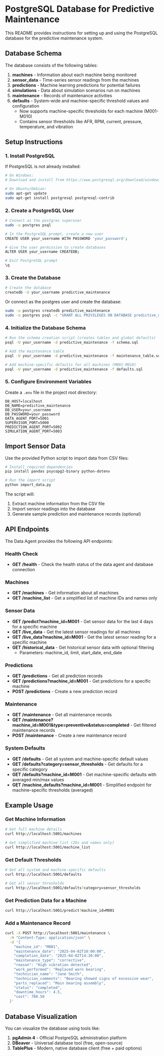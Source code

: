 # PostgreSQL Database for Predictive Maintenance

This README provides instructions for setting up and using the PostgreSQL database for the predictive maintenance system.

## Database Schema

The database consists of the following tables:

1. **machines** - Information about each machine being monitored
2. **sensor_data** - Time-series sensor readings from the machines
3. **predictions** - Machine learning predictions for potential failures
4. **simulations** - Data about simulation scenarios run on machines
5. **maintenance** - Records of maintenance activities
6. **defaults** - System-wide and machine-specific threshold values and configuration
   - Now supports machine-specific thresholds for each machine (M001-M010)
   - Contains sensor thresholds like AFR, RPM, current, pressure, temperature, and vibration

## Setup Instructions

### 1. Install PostgreSQL

If PostgreSQL is not already installed:

```bash
# On Windows:
# Download and install from https://www.postgresql.org/download/windows/

# On Ubuntu/Debian:
sudo apt-get update
sudo apt-get install postgresql postgresql-contrib
```

### 2. Create a PostgreSQL User

```bash
# Connect as the postgres superuser
sudo -u postgres psql

# In the PostgreSQL prompt, create a new user
CREATE USER your_username WITH PASSWORD 'your_password';

# Give the user permission to create databases
ALTER USER your_username CREATEDB;

# Exit PostgreSQL prompt
\q
```

### 3. Create the Database

```bash
# Create the database
createdb -U your_username predictive_maintenance
```

Or connect as the postgres user and create the database:

```bash
sudo -u postgres createdb predictive_maintenance
sudo -u postgres psql -c "GRANT ALL PRIVILEGES ON DATABASE predictive_maintenance TO your_username;"
```

### 4. Initialize the Database Schema

```bash
# Run the schema creation script (creates tables and global defaults)
psql -U your_username -d predictive_maintenance -f schema.sql

# Add the maintenance table
psql -U your_username -d predictive_maintenance -f maintenance_table.sql

# Add machine-specific defaults for all machines (M001-M010)
psql -U your_username -d predictive_maintenance -f defaults.sql
```

### 5. Configure Environment Variables

Create a `.env` file in the project root directory:

```
DB_HOST=localhost
DB_NAME=predictive_maintenance
DB_USER=your_username
DB_PASSWORD=your_password
DATA_AGENT_PORT=5001
SUPERVISOR_PORT=5000
PREDICTION_AGENT_PORT=5002
SIMULATION_AGENT_PORT=5003
```

## Import Sensor Data

Use the provided Python script to import data from CSV files:

```bash
# Install required dependencies
pip install pandas psycopg2-binary python-dotenv

# Run the import script
python import_data.py
```

The script will:
1. Extract machine information from the CSV file
2. Import sensor readings into the database
3. Generate sample prediction and maintenance records (optional)

## API Endpoints

The Data Agent provides the following API endpoints:

### Health Check
- **GET /health** - Check the health status of the data agent and database connection

### Machines
- **GET /machines** - Get information about all machines
- **GET /machine_list** - Get a simplified list of machine IDs and names only

### Sensor Data
- **GET /predict?machine_id=M001** - Get sensor data for the last 4 days for a specific machine
- **GET /live_data** - Get the latest sensor readings for all machines
- **GET /live_data?machine_id=M001** - Get the latest sensor reading for a specific machine
- **GET /historical_data** - Get historical sensor data with optional filtering
  - Parameters: machine_id, limit, start_date, end_date

### Predictions
- **GET /predictions** - Get all prediction records
- **GET /predictions?machine_id=M001** - Get predictions for a specific machine
- **POST /predictions** - Create a new prediction record

### Maintenance
- **GET /maintenance** - Get all maintenance records
- **GET /maintenance?machine_id=M001&type=preventive&status=completed** - Get filtered maintenance records
- **POST /maintenance** - Create a new maintenance record

### System Defaults
- **GET /defaults** - Get all system and machine-specific default values
- **GET /defaults?category=sensor_thresholds** - Get defaults for a specific category
- **GET /defaults?machine_id=M001** - Get machine-specific defaults with averaged min/max values
- **GET /machine_defaults?machine_id=M001** - Simplified endpoint for machine-specific thresholds (averaged)

## Example Usage

### Get Machine Information

```bash
# Get full machine details
curl http://localhost:5001/machines

# Get simplified machine list (IDs and names only)
curl http://localhost:5001/machine_list
```

### Get Default Thresholds

```bash
# Get all system and machine-specific defaults
curl http://localhost:5001/defaults

# Get all sensor thresholds
curl http://localhost:5001/defaults?category=sensor_thresholds
```

### Get Prediction Data for a Machine

```bash
curl http://localhost:5001/predict?machine_id=M001
```

### Add a Maintenance Record

```bash
curl -X POST http://localhost:5001/maintenance \
  -H "Content-Type: application/json" \
  -d '{
    "machine_id": "M001",
    "maintenance_date": "2025-04-02T10:00:00",
    "completion_date": "2025-04-02T14:30:00",
    "maintenance_type": "corrective",
    "reason": "High vibration detected",
    "work_performed": "Replaced worn bearing",
    "technician_name": "Jane Smith",
    "technician_comments": "Bearing showed signs of excessive wear",
    "parts_replaced": "Main bearing assembly",
    "status": "completed",
    "downtime_hours": 4.5,
    "cost": 780.50
  }'
```

## Database Visualization

You can visualize the database using tools like:

1. **pgAdmin 4** - Official PostgreSQL administration platform
2. **DBeaver** - Universal database tool (free, open-source)
3. **TablePlus** - Modern, native database client (free + paid options)
